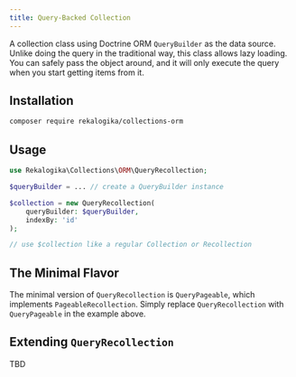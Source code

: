 ```yaml
---
title: Query-Backed Collection
---
```


A collection class using Doctrine ORM `QueryBuilder` as the data source. Unlike
doing the query in the traditional way, this class allows lazy loading. You can
safely pass the object around, and it will only execute the query when you start
getting items from it.

## Installation

```bash
composer require rekalogika/collections-orm
```

## Usage

```php
use Rekalogika\Collections\ORM\QueryRecollection;

$queryBuilder = ... // create a QueryBuilder instance

$collection = new QueryRecollection(
    queryBuilder: $queryBuilder,
    indexBy: 'id'
);

// use $collection like a regular Collection or Recollection
```

## The Minimal Flavor

The minimal version of `QueryRecollection` is `QueryPageable`, which implements
`PageableRecollection`. Simply replace `QueryRecollection` with `QueryPageable` in
the example above.

## Extending `QueryRecollection`

TBD